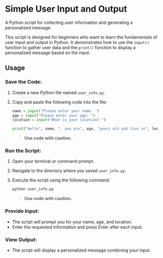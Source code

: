 # Simple User Input and Output

A Python script for collecting user information and generating a personalized message.

This script is designed for beginners who want to learn the fundamentals of user input and output in Python. It demonstrates how to use the `input()` function to gather user data and the `print()` function to display a personalized message based on the input.

## Usage

### Save the Code:

1. Create a new Python file named `user_info.py`.
2. Copy and paste the following code into the file:

   ```python
   name = input("Please enter your name: ")
   age = input("Please enter your age: ")
   location = input("What is your location? ")

   print("Hello", name, ", you are", age, "years old and live in", location)
   ```

   > **Use code with caution.**

### Run the Script:

1. Open your terminal or command prompt.
2. Navigate to the directory where you saved `user_info.py`.
3. Execute the script using the following command:

   ```bash
   python user_info.py
   ```

   > **Use code with caution.**

### Provide Input:

- The script will prompt you for your name, age, and location.
- Enter the requested information and press Enter after each input.

### View Output:

- The script will display a personalized message combining your input.
